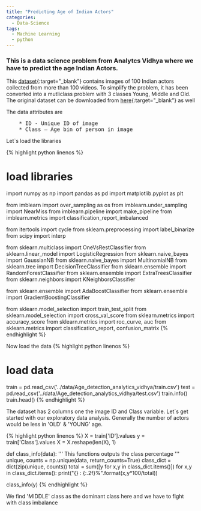 ```yaml
---
title: "Predicting Age of Indian Actors"
categories:
  - Data-Science
tags:
  - Machine Learning
  - python
---
```


### This is a data science problem from Analytcs Vidhya where we have to predict the age Indian Actors.

This [dataset](https://datahack.analyticsvidhya.com/contest/practice-problem-age-detection/){:target="_blank"} contains images of 100 Indian actors collected from more than 100 videos. To simplify the problem, it has been converted into a mutliclass problem with 3 classes Young, Middle and Old. The original dataset can be downloaded from [here](http://cvit.iiit.ac.in/projects/IMFDB/){:target="_blank"} as well

The data attributes are
<pre>
	* ID - Unique ID of image
	* Class – Age bin of person in image
</pre>

Let`s load the libraries


{% highlight python linenos %}
# load libraries
import numpy as np
import pandas as pd
import matplotlib.pyplot as plt

from imblearn import over_sampling as os
from imblearn.under_sampling import NearMiss
from imblearn.pipeline import make_pipeline
from imblearn.metrics import classification_report_imbalanced

from itertools import cycle
from sklearn.preprocessing import label_binarize
from scipy import interp

from sklearn.multiclass import OneVsRestClassifier
from sklearn.linear_model import LogisticRegression
from sklearn.naive_bayes import GaussianNB
from sklearn.naive_bayes import MultinomialNB
from sklearn.tree import DecisionTreeClassifier
from sklearn.ensemble import RandomForestClassifier
from sklearn.ensemble import ExtraTreesClassifier
from sklearn.neighbors import KNeighborsClassifier

from sklearn.ensemble import AdaBoostClassifier
from sklearn.ensemble import GradientBoostingClassifier

from sklearn.model_selection import train_test_split
from sklearn.model_selection import cross_val_score
from sklearn.metrics import accuracy_score
from sklearn.metrics import roc_curve, auc
from sklearn.metrics import classification_report, confusion_matrix
{% endhighlight %}

Now load the data 
{% highlight python linenos %}
# load data
train = pd.read_csv('../data/Age_detection_analytics_vidhya/train.csv')
test = pd.read_csv('../data/Age_detection_analytics_vidhya/test.csv')
train.info()
train.head()
{% endhighlight %}

The dataset has 2 columns one the image ID and Class variable. Let`s get started with our exploratory data analysis. Generally the number of actors would be less in 'OLD' & 'YOUNG' age. 

{% highlight python linenos %}
X = train['ID'].values
y = train['Class'].values
X = X.reshape(len(X), 1)

def class_info(data):
    '''
        This functions outputs the class percentage
    '''
    unique, counts = np.unique(data, return_counts=True)
    class_dict = dict(zip(unique, counts))
    total = sum([y for x,y in class_dict.items()])
    for x,y in class_dict.items():
        print("{} : {:.2f}%".format(x,y*100/total))
        
class_info(y)
{% endhighlight %}

We find 'MIDDLE' class as the dominant class here and we have to fight with class imbalance




